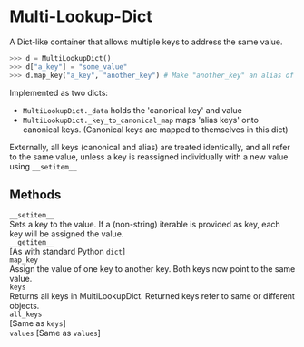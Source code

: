 # Multi-Lookup-Dict

A Dict-like container that allows multiple keys to address the same value.

```python
>>> d = MultiLookupDict()
>>> d["a_key"] = "some_value"
>>> d.map_key("a_key", "another_key") # Make "another_key" an alias of "a_key"
```
Implemented as two dicts:
- `MultiLookupDict._data` holds the 'canonical key' and value
- `MultiLookupDict._key_to_canonical_map` maps 'alias keys' onto canonical keys. (Canonical keys are mapped to themselves in this dict)

Externally, all keys (canonical and alias) are treated identically,
and all refer to the same value, unless a key is reassigned individually with a new value using `__setitem__`




Methods
-------

`__setitem__`  
    Sets a key to the value. If a (non-string) iterable is provided
    as key, each key will be assigned the value.  
`__getitem__`  
    [As with standard Python `dict`]  
`map_key`  
    Assign the value of one key to another key. Both keys
    now point to the same value.  
`keys`  
    Returns all keys in MultiLookupDict. Returned keys refer to same or different objects.  
`all_keys`  
    [Same as `keys`]  
`values`
    [Same as `values`]  